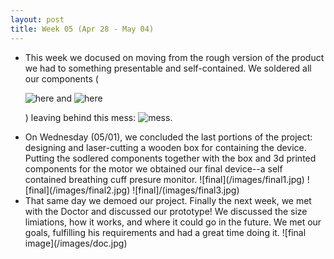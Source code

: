 ```yaml
---
layout: post
title: Week 05 (Apr 28 - May 04)
---
```


<ul>
  <li>This week we docused on moving from the rough version of the product we had to something presentable and self-contained. We soldered all our components (
    
  ![here](/images/solder.jpg) and 
  ![here](/images/solder1.jpg)
  
  ) leaving behind this mess: ![mess](/images/mess.jpg). </li>
  <li>On Wednesday (05/01), we concluded the last portions of the project: designing and laser-cutting a wooden box for containing the device. Putting the sodlered components together with the box and 3d printed components for the motor we obtained our final device--a self contained breathing cuff presure monitor. 
  ![final](/images/final1.jpg)
  ![final](/images/final2.jpg) 
    ![final]/(images/final3.jpg)
 </li>
  <li>That same day we demoed our project. Finally the next week, we met with the Doctor and discussed our prototype! We discussed the size limiations, how it works, and where it could go in the future. We met our goals, fulfilling his requirements and had a great time doing it. ![final image](/images/doc.jpg)</li>
</ul>
